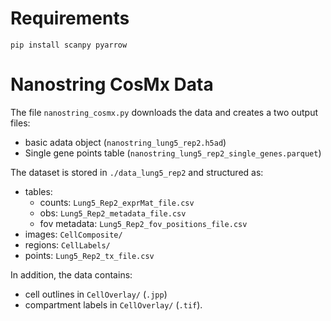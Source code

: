 # Requirements
`pip install scanpy pyarrow`

# Nanostring CosMx Data 
The file `nanostring_cosmx.py` downloads the data and creates a two output files: 
- basic adata object (`nanostring_lung5_rep2.h5ad`) 
- Single gene points table (`nanostring_lung5_rep2_single_genes.parquet`)


The dataset is stored in `./data_lung5_rep2` and structured as:
- tables:
    - counts: `Lung5_Rep2_exprMat_file.csv`
    - obs: `Lung5_Rep2_metadata_file.csv`
    - fov metadata: `Lung5_Rep2_fov_positions_file.csv`
- images: `CellComposite/`
- regions: `CellLabels/`
- points: `Lung5_Rep2_tx_file.csv`

In addition, the data contains:
- cell outlines in `CellOverlay/` (`.jpp`)
- compartment labels in `CellOverlay/` (`.tif`).